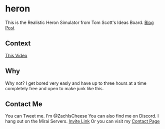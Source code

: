 # heron
This is the Realistic Heron Simulator from Tom Scott's Ideas Board.
[Blog Post](http://www.zachashton.me.uk/theblog/archives/2018/448)

## Context
[This Video](https://youtu.be/-MyrZF5QGVo)

## Why
Why not? I get bored very easly and have up to three hours at a time completely free and open to make junk like this.


## Contact Me
You can Tweet me. I'm @ZachIsCheese
You can also find me on Discord. I hang out on the Mirai Servers. [Invite Link](https://discord.gg/nfZFTtj)
Or you can visit my [Contact Page](http://zachashton.me.uk/contact)
